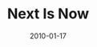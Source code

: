---
layout: message
category: message
series: "Next"
title: "Next Is Now"
date: 2010-01-17
audio-description: "Todd Henry shares how God uses dreams to inspire greatness in us right now."
audio: "http://s3.amazonaws.com/crossroadsaudiomessages/Next3.mp3"
audio-title: "Next Is Now"
audio-duration: "32&#58;17"
program-description: ""
program: "http://www.crossroads.net/players/media/hq/01_16-17_10Program.pdf"
program-title: "Next Is Now (Program)"
video-description: "Todd Henry shares how God uses dreams to build into us the capacity for greatness."
video-title: "Next Is Now"
video: "https://s3.amazonaws.com/crossroadsvideomessages/Next3.mp4"
video-poster: "https://www.crossroads.net/uploadedfiles/Next3-still.jpg"
---